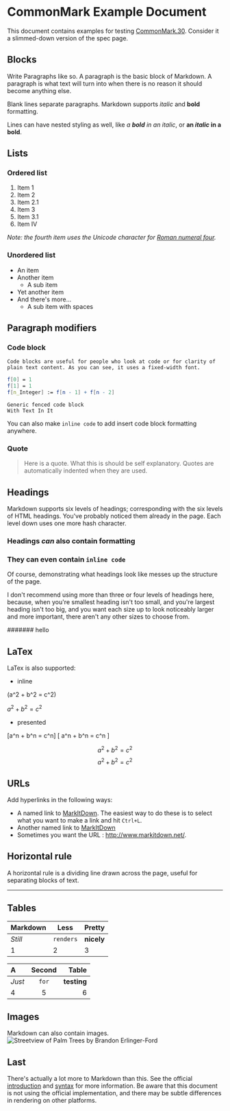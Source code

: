 # CommonMark Example Document

This document contains examples for testing [CommonMark.30][1]. Consider it a slimmed-down version of the spec page.

## Blocks

Write Paragraphs like so. A paragraph is the basic block of Markdown. A paragraph is what text will turn into when there is no reason it should become anything else.

Blank lines separate paragraphs. Markdown supports _italic_ and **bold** formatting.

Lines can have nested styling as well, like _a **bold** in an italic_, or **an _italic_ in a bold**.

## Lists

### Ordered list

1. Item 1
2. Item 2
  1. Item 2.1
3. Item 3
  1. Item 3.1
4. Item Ⅳ

_Note: the fourth item uses the Unicode character for [Roman numeral four][2]._

### Unordered list

* An item
* Another item
  * A sub item
* Yet another item
* And there's more...
  * A sub item with spaces

## Paragraph modifiers

### Code block

    Code blocks are useful for people who look at code or for clarity of plain text content. As you can see, it uses a fixed-width font.

```Mathematica
f[0] = 1
f[1] = 1
f[n_Integer] := f[n - 1] + f[n - 2]
```

```
Generic fenced code block
With Text In It
```

You can also make `inline code` to add insert code block formatting anywhere.

### Quote

> Here is a quote. What this is should be self explanatory. Quotes are automatically indented when they are used.

## Headings

Markdown supports six levels of headings; corresponding with the six levels of HTML headings. You've probably noticed them already in the page. Each level down uses one more hash character.

### Headings _can_ also contain **formatting**

### They can even contain `inline code`

Of course, demonstrating what headings look like messes up the structure of the page.

I don't recommend using more than three or four levels of headings here, because, when you're smallest heading isn't too small, and you're largest heading isn't too big, and you want each size up to look noticeably larger and more important, there aren't any other sizes to choose from.

####### hello

## LaTex

LaTex is also supported:

* inline

\(a^2 + b^2 = c^2\)

$a^2 + b^2 = c^2$

* presented

\[a^n + b^n = c^n\]
\[ a^n + b^n = c^n \]

$$a^2 + b^2 = c^2$$
$$ a^2 + b^2 = c^2 $$

## URLs

Add hyperlinks in the following ways:

* A named link to [MarkItDown][3]. The easiest way to do these is to select what you want to make a link and hit `Ctrl+L`.
* Another named link to [MarkItDown](http://www.markitdown.net/)
* Sometimes you want the URL : <http://www.markitdown.net/>.

## Horizontal rule

A horizontal rule is a dividing line drawn across the page, useful for separating blocks of text.

---

## Tables

Markdown | Less | Pretty
--- | --- | ---
_Still_ | `renders` | **nicely**
1 | 2 | 3

A | Second | Table
:--- | :---: | ---:
_Just_ | `for` | **testing**
4 | 5 | 6

## Images

Markdown can also contain images.
![Streetview of Palm Trees by Brandon Erlinger-Ford](https://images.unsplash.com/photo-1564889998041-0dacc0706a0f?ixid=MXwxMjA3fDB8MHxwaG90by1wYWdlfHx8fGVufDB8fHw%3D&ixlib=rb-1.2.1&auto=format&fit=crop&w=564&q=80)

## Last

There's actually a lot more to Markdown than this. See the official [introduction][4] and [syntax][5] for more information. Be aware that this document is not using the official implementation, and there may be subtle differences in rendering on other platforms.

  [1]: https://spec.commonmark.org/0.30/
  [2]: http://www.fileformat.info/info/unicode/char/2163/index.htm
  [3]: http://www.markitdown.net/
  [4]: http://daringfireball.net/projects/markdown/basics
  [5]: http://daringfireball.net/projects/markdown/syntax
